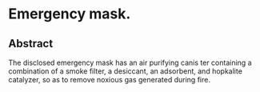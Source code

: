 # Emergency mask.

## Abstract
The disclosed emergency mask has an air purifying canis ter containing a combination of a smoke filter, a desiccant, an adsorbent, and hopkalite catalyzer, so as to remove noxious gas generated during fire.